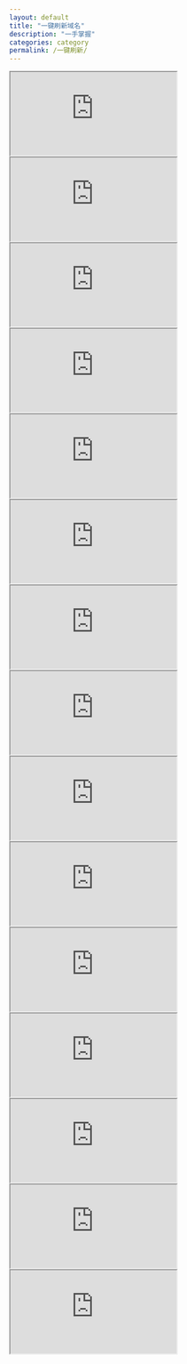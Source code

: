 ```yaml
---
layout: default
title: "一键刷新域名"
description: "一手掌握"
categories: category
permalink: /一键刷新/
--- 
```


<iframe class="my-domain" src="http://i-org.ga"></iframe>
<iframe class="my-domain" src="http://jobinson99.ga"></iframe>
<iframe class="my-domain" src="http://jobinson.ga"></iframe>
<iframe class="my-domain" src="http://gagi.ga"></iframe>
<iframe class="my-domain" src="http://cang.ga"></iframe>
<iframe class="my-domain" src="http://neng.ga"></iframe>
<iframe class="my-domain" src="http://nong.ga"></iframe>
<iframe class="my-domain" src="http://991080.ga"></iframe>
<iframe class="my-domain" src="http://geng.ga"></iframe>
<iframe class="my-domain" src="http://wiii.ga"></iframe>
<iframe class="my-domain" src="http://n-n-n.ga"></iframe>
<iframe class="my-domain" src="http://meiti.ga"></iframe>
<iframe class="my-domain" src="http://shang.ga"></iframe>
<iframe class="my-domain" src="http://.ga"></iframe>
<iframe class="my-domain" src="http://.ga"></iframe>


